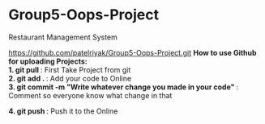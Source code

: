 # Group5-Oops-Project
Restaurant Management System

https://github.com/patelriyak/Group5-Oops-Project.git
<b>How to use Github for uploading Projects:</b> <br>
<b>1. git pull </b> : First Take Project from git <br>
<b>2. git add . </b>: Add your code to Online <br>
<b>3. git commit -m "Write whatever change you made in your code" </b>: Comment so everyone know what change in that <br>

<b>4. git push </b>: Push it to the Online<br>